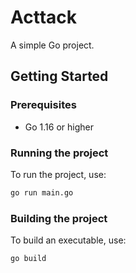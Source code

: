 # Acttack

A simple Go project.

## Getting Started

### Prerequisites

- Go 1.16 or higher

### Running the project

To run the project, use:

```bash
go run main.go
```

### Building the project

To build an executable, use:

```bash
go build
```
